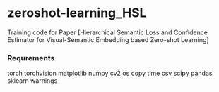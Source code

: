 # zeroshot-learning_HSL
Training code for Paper [Hierarchical Semantic Loss and Confidence Estimator for Visual-Semantic Embedding based Zero-shot Learning]

### Requrements
torch
torchvision
matplotlib
numpy
cv2
os
copy
time
csv
scipy
pandas
sklearn
warnings
